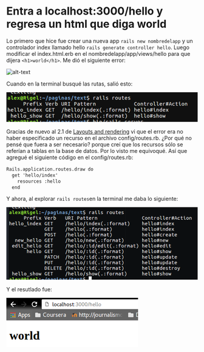 # Entra a localhost:3000/hello y regresa un html que diga world

Lo primero que hice fue crear una nueva app `rails new nombredelapp` y un controlador index llamado hello `rails generate controller hello`. Luego modificar el index.html.erb en el nombredelapp/app/views/hello para que dijera `<h1>world</h1>`. Me dió el siguiente error:

![alt-text](errornoruas.png)

Cuando en la terminal busqué las rutas, salió esto:

![alt-text](rutas.png)


Gracias de nuevo al 2.1 de [Layouts and rendering](http://guides.rubyonrails.org/layouts_and_rendering.html) vi que el error era no haber especificado un recurso en el archivo config/routes.rb. ¿Por qué no pensé que fuera a ser necesario? porque creí que los recursos sólo se referían a tablas en la base de datos. Por lo visto me equivoqué. Así que agregué el siguiente código en el config/routes.rb:

```
Rails.application.routes.draw do
  get 'hello/index'
    resources :hello
  end
```

Y ahora, al explorar `rails routes`en la terminal me daba lo siguiente:

![alt-text](nuevasrutas.png)

Y el resutlado fue:

![alt-text](html.png)
